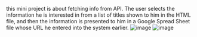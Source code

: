 this mini project is about fetching info from API. 
The user selects the information he is interested in 
from a list of titles shown to him in the HTML file,
and then the information is presented to him in a 
Google Spread Sheet file whose URL he entered into the system earlier.
![image](https://user-images.githubusercontent.com/79788560/218678275-e28dbd49-657d-41a7-9f84-76976ad9b874.png)
![image](https://user-images.githubusercontent.com/79788560/218679312-0a3a641e-4ff3-484d-b6a9-65891ce28c5f.png)
